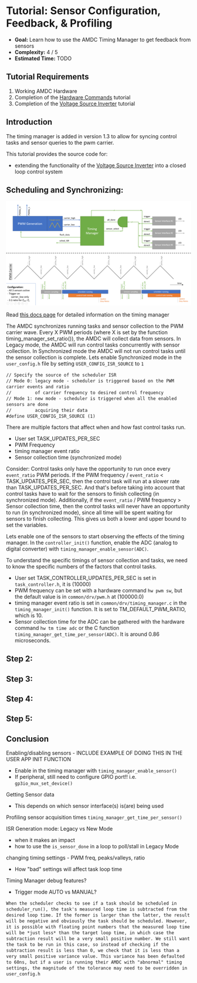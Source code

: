 # Tutorial: Sensor Configuration, Feedback, & Profiling

- **Goal:** Learn how to use the AMDC Timing Manager to get feedback from sensors
- **Complexity:** 4 / 5
- **Estimated Time:** TODO


## Tutorial Requirements

1. Working AMDC Hardware
2. Completion of the [Hardware Commands](/getting-started/tutorials/hw-commands/index.md) tutorial
3. Completion of the [Voltage Source Inverter](/getting-started/tutorials/vsi/index.md) tutorial

## Introduction 

The timing manager is added in version 1.3 to allow for syncing control tasks and sensor queries to the pwm carrier.

This tutorial provides the source code for:
* extending the functionality of the [Voltage Source Inverter](/getting-started/tutorials/vsi/index.md) into a closed loop control system

## Scheduling and Synchronizing:

![](images/timing.png)

Read [this docs page](/firmware/arch/timing-manager.md) for detailed information on the timing manager

The AMDC synchronizes running tasks and sensor collection to the PWM carrier wave. Every X PWM periods (where X is set by the function timing_manager_set_ratio()), the AMDC will collect data from sensors. In Legacy mode, the AMDC will run control tasks concurrently with sensor collection. In Synchronized mode the AMDC will not run control tasks until the sensor collection is complete. Lets enable Synchronized mode in the `user_config.h` file by setting `USER_CONFIG_ISR_SOURCE` to `1`

```
// Specify the source of the scheduler ISR
// Mode 0: legacy mode - scheduler is triggered based on the PWM carrier events and ratio
//         of carrier frequency to desired control frequency
// Mode 1: new mode - scheduler is triggered when all the enabled sensors are done
//         acquiring their data
#define USER_CONFIG_ISR_SOURCE (1)
```

There are multiple factors that affect when and how fast control tasks run.
 - User set TASK_UPDATES_PER_SEC
 - PWM Frequency
 - timing manager event ratio
 - Sensor collection time (synchronized mode)

Consider: Control tasks only have the opportunity to run once every `event_ratio` PWM periods. If the PWM frequency / `event_ratio` < TASK_UPDATES_PER_SEC, then the control task will run at a slower rate than TASK_UPDATES_PER_SEC. And that's before taking into account that control tasks have to wait for the sensors to finish collecting (in synchronized mode). Additionally, if the `event_ratio` / PWM frequency > Sensor collection time, then the control tasks will never have an opportunity to run (in synchronized mode), since all time will be spent waiting for sensors to finish collecting. This gives us both a lower and upper bound to set the variables.

Lets enable one of the sensors to start observing the effects of the timing manager. In the `controller_init()` function, enable the ADC (analog to digital converter) with `timing_manager_enable_sensor(ADC)`.

To understand the specific timings of sensor collection and tasks, we need to know the specific numbers of the factors that control tasks.
 - User set TASK_CONTROLLER_UPDATES_PER_SEC is set in `task_controller.h`, it is (10000)
 - PWM frequency can be set with a hardware command `hw pwm sw`, but the default value is in `common/drv/pwm.h` at (100000.0)
 - timing manager event ratio is set in `common/drv/timing_manager.c` in the `timing_manager_init()` function. It is set to TM_DEFAULT_PWM_RATIO, which is 10.
 - Sensor collection time for the ADC can be gathered with the hardware command `hw tm time adc` or the C function `timing_manager_get_time_per_sensor(ADC)`. It is around 0.86 microseconds.



## Step 2:

## Step 3:

## Step 4:

## Step 5:

## Conclusion



Enabling/disabling sensors - INCLUDE EXAMPLE OF DOING THIS IN THE USER APP INIT FUNCTION
- Enable in the timing manager with `timing_manager_enable_sensor()`
- If peripheral, still need to configure GPIO port!! i.e. `gp3io_mux_set_device()`

Getting Sensor data
- This depends on which sensor interface(s) is(are) being used 

Profiling sensor acquisition times `timing_manager_get_time_per_sensor()`

ISR Generation mode: Legacy vs New Mode
- when it makes an impact
- how to use the `is_sensor_done` in a loop to poll/stall in Legacy Mode

changing timing settings - PWM freq, peaks/valleys, ratio
- How "bad" settings will affect task loop time

Timing Manager debug features?
- Trigger mode AUTO vs MANUAL?


```{warning}
When the scheduler checks to see if a task should be scheduled in scheduler_run(), the task's measured loop time is subtracted from the desired loop time. If the former is larger than the latter, the result will be negative and obviously the task should be scheduled. However, it is possible with floating point numbers that the measured loop time will be *just less* than the target loop time, in which case the subtraction result will be a very small positive number. We still want the task to be run in this case, so instead of checking if the subtraction result is less than 0, we check that it is less than a very small positive variance value. This variance has been defaulted to 60ns, but if a user is running their AMDC with "abnormal" timing settings, the magnitude of the tolerance may need to be overridden in user_config.h
```

